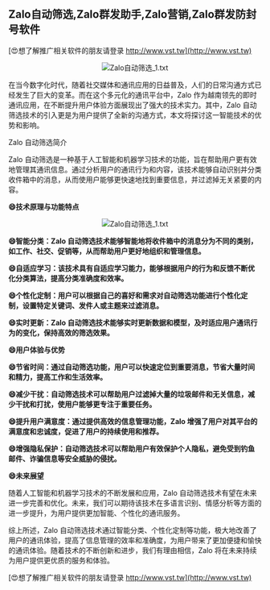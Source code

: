 ## **Zalo自动筛选,Zalo群发助手,Zalo营销,Zalo群发防封号软件**

[😍想了解推广相关软件的朋友请登录 http://www.vst.tw](http://www.vst.tw)

 <center><img src="https://vst.tw/MP4/tuiguang/png/1.png" alt="Zalo自动筛选_1.txt"></center>

在当今数字化时代，随着社交媒体和通讯应用的日益普及，人们的日常沟通方式已经发生了巨大的变革。而在这个多元化的通讯平台中，Zalo 作为越南领先的即时通讯应用，在不断提升用户体验方面展现出了强大的技术实力。其中，Zalo 自动筛选技术的引入更是为用户提供了全新的沟通方式，本文将探讨这一智能技术的优势和影响。

Zalo 自动筛选简介

Zalo 自动筛选是一种基于人工智能和机器学习技术的功能，旨在帮助用户更有效地管理其通讯信息。通过分析用户的通讯行为和内容，该技术能够自动识别并分类收件箱中的消息，从而使用户能够更快速地找到重要信息，并过滤掉无关紧要的内容。

**😄技术原理与功能特点**

 <center><img src="https://vst.tw/MP4/tuiguang/png/6.png" alt="Zalo自动筛选_1.txt"></center>

**😄智能分类：Zalo 自动筛选技术能够智能地将收件箱中的消息分为不同的类别，如工作、社交、促销等，从而帮助用户更好地组织和管理信息。**

**😄自适应学习：该技术具有自适应学习能力，能够根据用户的行为和反馈不断优化分类算法，提高分类准确度和效率。**

**😄个性化定制：用户可以根据自己的喜好和需求对自动筛选功能进行个性化定制，设置特定关键词、发件人或主题来过滤消息。**

**😄实时更新：Zalo 自动筛选技术能够实时更新数据和模型，及时适应用户通讯行为的变化，保持高效的筛选效果。**

**😄用户体验与优势**

**😄节省时间：通过自动筛选功能，用户可以快速定位到重要消息，节省大量时间和精力，提高工作和生活效率。**

**😄减少干扰：自动筛选技术可以帮助用户过滤掉大量的垃圾邮件和无关信息，减少干扰和打扰，使用户能够更专注于重要任务。**

**😄提升用户满意度：通过提供高效的信息管理功能，Zalo 增强了用户对其平台的满意度和忠诚度，促进了用户的持续使用和推荐。**

**😄增强隐私保护：自动筛选技术可以帮助用户有效保护个人隐私，避免受到钓鱼邮件、诈骗信息等安全威胁的侵扰。**

**😄未来展望**

随着人工智能和机器学习技术的不断发展和应用，Zalo 自动筛选技术有望在未来进一步完善和优化。未来，我们可以期待该技术在多语言识别、情感分析等方面的进一步提升，为用户提供更加智能、个性化的通讯服务。

综上所述，Zalo 自动筛选技术通过智能分类、个性化定制等功能，极大地改善了用户的通讯体验，提高了信息管理的效率和准确度，为用户带来了更加便捷和愉快的通讯体验。随着技术的不断创新和进步，我们有理由相信，Zalo 将在未来持续为用户提供更优质的服务和体验。

[😍想了解推广相关软件的朋友请登录 http://www.vst.tw](http://www.vst.tw)



